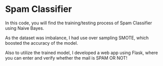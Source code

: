 # Spam Classifier

In this code, you will find the training/testing process of Spam Classifier using Naive Bayes. 

As the dataset was imbalance, I had use over sampling SMOTE, which boosted the accuracy of the model.

Also to utilize the trained model, I developed a web app using Flask, where you can enter and verify whether the mail is SPAM OR NOT!

